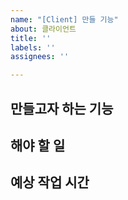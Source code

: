 ```yaml
---
name: "[Client] 만들 기능"
about: 클라이언트
title: ''
labels: ''
assignees: ''

---
```


## 만들고자 하는 기능


## 해야 할 일


## 예상 작업 시간

